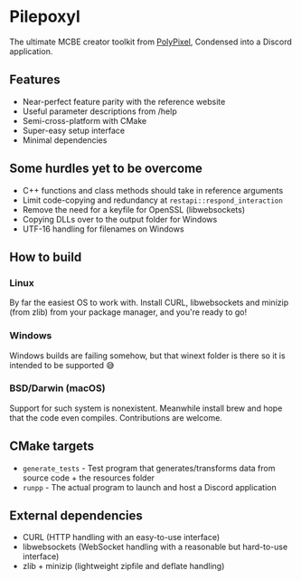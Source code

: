 # Pilepoxyl
The ultimate MCBE creator toolkit from [PolyPixel](https://tools.pixelpoly.co), Condensed into a Discord application.
## Features
* Near-perfect feature parity with the reference website
* Useful parameter descriptions from /help
* Semi-cross-platform with CMake
* Super-easy setup interface
* Minimal dependencies
## Some hurdles yet to be overcome
* C++ functions and class methods should take in reference arguments
* Limit code-copying and redundancy at `restapi::respond_interaction`
* Remove the need for a keyfile for OpenSSL (libwebsockets)
* Copying DLLs over to the output folder for Windows
* UTF-16 handling for filenames on Windows
## How to build
### Linux
By far the easiest OS to work with. Install CURL, libwebsockets and minizip (from zlib) from your package manager, and you're ready to go!
### Windows
Windows builds are failing somehow, but that winext folder is there so it is intended to be supported 😅
### BSD/Darwin (macOS)
Support for such system is nonexistent. Meanwhile install brew and hope that the code even compiles. Contributions are welcome.
## CMake targets
* `generate_tests` - Test program that generates/transforms data from source code + the resources folder
* `runpp` - The actual program to launch and host a Discord application
## External dependencies
* CURL (HTTP handling with an easy-to-use interface)
* libwebsockets (WebSocket handling with a reasonable but hard-to-use interface)
* zlib + minizip (lightweight zipfile and deflate handling)